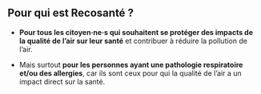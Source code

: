 ## Pour qui est **Recosanté** ?

- **Pour tous les citoyen·ne·s qui souhaitent se protéger des impacts de la qualité de l’air sur leur santé** et contribuer à réduire la pollution de l’air.

- Mais surtout **pour les personnes ayant une pathologie respiratoire et/ou des allergies**, car ils sont ceux pour qui la qualité de l’air a un impact direct sur la santé.
